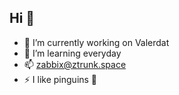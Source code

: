 ## Hi 👋

- 🔭 I’m currently working on Valerdat
- 🌱 I’m learning everyday
- 📫 zabbix@ztrunk.space
- ⚡ I like pinguins 🐧

<!--
**zabbix-byte/zabbix-byte** is a ✨ _special_ ✨ repository because its `README.md` (this file) appears on your GitHub profile.


-->
